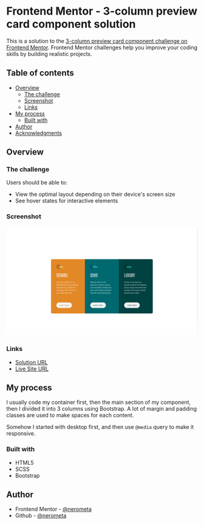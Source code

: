 # Frontend Mentor - 3-column preview card component solution

This is a solution to the [3-column preview card component challenge on Frontend Mentor](https://www.frontendmentor.io/challenges/3column-preview-card-component-pH92eAR2-). Frontend Mentor challenges help you improve your coding skills by building realistic projects.

## Table of contents

- [Overview](#overview)
  - [The challenge](#the-challenge)
  - [Screenshot](#screenshot)
  - [Links](#links)
- [My process](#my-process)
  - [Built with](#built-with)
- [Author](#author)
- [Acknowledgments](#acknowledgments)

## Overview

### The challenge

Users should be able to:

- View the optimal layout depending on their device's screen size
- See hover states for interactive elements

### Screenshot

![](./images/Screenshot.png)

### Links

- [Solution URL](https://www.frontendmentor.io/solutions/solution-3column-preview-card-component-using-scss-and-bootstrap-0689tLw2hN)
- [Live Site URL](https://nerometa.github.io/3-column-preview-card-component-challenge/)

## My process

I usually code my container first, then the main section of my component, then I divided it into 3 columns using Bootstrap. A lot of margin and padding classes are used to make spaces for each content.

Somehow I started with desktop first, and then use `@media` query to make it responsive.

### Built with

- HTML5
- SCSS
- Bootstrap

## Author

- Frontend Mentor - [@nerometa](https://www.frontendmentor.io/profile/nerometa)
- Github - [@nerometa](https://www.github.com/nerometa)
